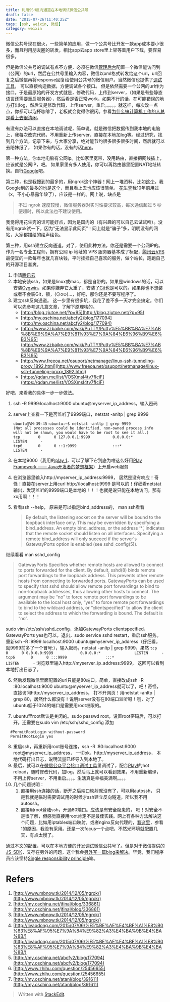```yaml
---
title: 利用SSH反向通道在本地调试微信公共号
draft: false
date: "2015-07-26T11:40:25Z"
tags: [ssh, weixin, 微信]
category: weixin
---
```


微信公共号现在很火，一些简单的应用，做一个公共号比开发一款app成本要小很多，而且利用朋友圈的转发，相比app去app store里上架等着用户下载，要容易很多。

但是微信公共号的调试有点不方便，必须在微信[管理后台](https://mp.weixin.qq.com/)配置一个微信能访问到（公网）的url，然后在公共号里输入内容，微信以xml格式转发给这个url，url回复之后微信再将response回复给使用公共号的微信用户。当然微信也提供了[调试工具](http://mp.weixin.qq.com/debug)， 可以直接构造数据，方便调试各个接口。 但是依然需要一个公网的url作为接口。于是最原始的开发方式就是，修改代码，上传到server，（如果是有些静态语言还需要重启服务器），然后看是否正常work，如果不行的话，在可能错误的地方打出log，然后又是修改代码，上传server，重启。。。。。就这样，每次改一点点，你都可以泡杯咖啡了，老板就会觉得你很闲。参看[为什么搞计算机工作的人总是看上去很清闲](http://www.oschina.net/news/15579/reasons-why-people-who-work-with-computers-seem-to)。

<!-- more -->

有没有办法可以直接在本地调试呢，简单说，就是微信把数据传到我本地的电脑上，我每次改完代码，不用重新上传server，直接在本地加log等。经过研究，找到几个方法，记录下来，与大家分享，绝对能节约很多很多很多时间，然后就可以去陪妹纸了， 如果你有的话，没有的话[here](http://www.zhihu.com/question/20385321)。

第一种方法，你本地电脑有公网ip。比如家里宽带，没用路由，直接把网线插上，应该就是公网IP，吧。 如果家里有多人使用，你可以再路由器里配置NAT地址转换。自行[Google](https://www.google.com.hk/webhp?sourceid=chrome-instant&ion=1&espv=2&ie=UTF-8#q=NAT%20%E5%9C%B0%E5%9D%80%E8%BD%AC%E6%8D%A2)吧。

第二种，也是我搜到的最多的，用ngrok这个神器！网上一堆资料，比如[这个](http://www.mbnow.tk/2014/12/05/ngrok/)，我Google到的最多的也是这个，而且看上去也应该很简单。 [花生壳](http://www.oray.com/)我10年前用过（x，不小心暴露年龄了），应该是一样的。网上说，缺点是
>不过 ngrok 速度较慢，微信服务器对实时性要求较高，每次通信超过 5 秒便超时，所以此法也不建议使用。

我觉得用花生壳的话可能好点，因为是国内的（有兴趣的可以自己去试试哈）。没有用ngrok试一下，因为“无法显示此网页”！网上就是“骗子”多，明明没有的网站，大家都描绘的绘声绘色。

第三种，用ssh建立反向通道。对了，使用此种方法，你还是需要一个公网IP的。 作为一名专业工程师，拥有公网 ip 地址的 VPS 服务器基本成了标配，[腾讯云VPS](http://www.qcloud.com/redirect.php?redirect=1002&cps_key=0a3641075e434bf76a016a44d2918e4a) 最便宜的一款每年也就几百块钱，平时挂挂自己喜欢的服务，做个站长，跑跑自己的开源项目甚爽。
1. 申请[腾讯云](http://www.qcloud.com/redirect.php?redirect=1001&cps_key=0a3641075e434bf76a016a44d2918e4a)
2. 本地安装ssh，如果是linux或mac，都是自带的。如果是windows的话，可以安装[Cygwin](https://www.cygwin.com/)，如果你嫌弃它太重了，安装了[Git](https://git-scm.com/download/gui/win)也是可以的。如果你也不想装或者不会装Git，额，(⊙o⊙)…，好吧，那你还是不要写程序了。
3. 建立ssh反向通道。
这一步里有很多坑，我花了差不多一天才完全搞定。你们可以先参考这几篇文章，了解下原理啥的。
	* [http://blog.zjutoe.net/?p=95](http://blog.zjutoe.net/?p=95)
	* [http://my.oschina.net/abcfy2/blog/177094](http://my.oschina.net/abcfy2/blog/177094)
	* [http://www.zzbaike.com/wiki/PuTTY/Putty%E5%BB%BA%E7%AB%8B%E9%9A%A7%E9%81%93%E7%9A%84%E6%96%B9%E6%B3%95](http://www.zzbaike.com/wiki/PuTTY/Putty%E5%BB%BA%E7%AB%8B%E9%9A%A7%E9%81%93%E7%9A%84%E6%96%B9%E6%B3%95)
	* [http://www.freeoa.net/osuport/netmanage/linux-ssh-tunneling-proxy_1892.html](http://www.freeoa.net/osuport/netmanage/linux-ssh-tunneling-proxy_1892.html)
	* [https://qdan.me/list/VOSXmsI4tv7fIciF](https://qdan.me/list/VOSXmsI4tv7fIciF)

好吧，来看我的具体一步一步做法。

1. ssh -R 9999:localhost:9000 ubuntu@myserver_ip_address，输入密码

2. server上查看一下是否监听了9999端口，netstat -anltp | grep 9999
	```shell
	ubuntu@VM-39-45-ubuntu:~$ netstat -anltp | grep 9999
	(Not all processes could be identified, non-owned process info
	will not be shown, you would have to be root to see it all.)
	tcp        0      0 127.0.0.1:9999          0.0.0.0:*               LISTEN      -
	tcp6       0      0 ::1:9999                :::*                    LISTEN      -
	```
3. 在本地9000（我用的[play 1](https://www.playframework.com/documentation/1.3.x/home)，可以了解下它到底为啥这么好用[Play Framework —— Java开发者的梦想框架](http://segmentfault.com/a/1190000000374033)）上开启web服务

4. 在浏览器里输入http://myserver_ip_address:9999， 居然是没有响应！奇怪！直接在server上用curl http://localhost:9999 是可以的！仔细看netstat输出，发现监听的9999端口是本地的！！！也就是说只能在本地访问，那有xx用啊！！！

5. 看看ssh --help， 原来是可以指定bind_address的， man ssh看看
	> By default, the listening socket on the server will be bound to the loopback interface only.  This may be overridden by specifying a bind_address. An empty bind_address, or the address ‘*’, indicates that the remote socket should listen on all interfaces.  Specifying a remote bind_address will only succeed if the server's GatewayPorts option is enabled (see sshd_config(5)).

  继续看看 man sshd_config
  > GatewayPorts
  Specifies whether remote hosts are allowed to connect to ports forwarded for the client.  By default, sshd(8) binds remote port forwardings to the
  loopback address.  This prevents other remote hosts from connecting to forwarded ports.  GatewayPorts can be used to specify that sshd should allow
	remote port forwardings to bind to non-loopback addresses, thus allowing other hosts to connect.  The argument may be “no” to force remote port
	forwardings to be available to the local host only, “yes” to force remote port forwardings to bind to the wildcard address, or “clientspecified” to
	allow the client to select the address to which the forwarding is bound.  The default is “no”.

 sudo vim /etc/ssh/sshd_config，添加GatewayPorts clientspecified，GatewayPorts yes也可以，退出，sudo service sshd restart，重启ssh服务。重新ssh -R :9999:localhost:9000 ubuntu@myserver_ip_address（仔细看，就9999前多了一个冒号:），输入密码，netstat -anltp | grep 9999，果然
	```
	tcp        0      0 0.0.0.0:9999            0.0.0.0:*               LISTEN      -
	tcp6       0      0 :::9999                 :::*                    LISTEN      -
	```
	浏览器里输入http://myserver_ip_address:9999， 这回可以看到本地打出日志了。

6. 然后发现微信里面配置的url只能是80端口。简单，直接改成ssh -R :80:localhost:9000 ubuntu@myserver_ip_address就可以了，吧！奇怪，直接访问http://myserver_ip_address， 打不开网页！用netstat -anltp | grep 80，居然什么都没有！说明server没有在80端口监听呀！哦，对了ubuntu低于1024的端口是需要用root权限的。

7. ubuntu里root默认是关闭的。sudo passwd root，设置root密码后，可以打开。还需要在sudo vim /etc/ssh/sshd_config	添加
  ```
	#PermitRootLogin without-password
	PermitRootLogin yes
  ```
8. 重启ssh，再重新用root账号连接，ssh -R :80:localhost:9000 root@myserver_ip_address， 一切ok，http://myserver_ip_address， 本地代码打出日志，说明流量已经导入到本地了。
9. 最后，就可以在[微信公众平台接口调试工具](http://mp.weixin.qq.com/debug)里调试了，配合[Play!](http://playframework.com/)的hot reload，随时修改代码，加log，然后马上就可以看到效果，不用重新编译，不用上传server，不用重启。。。。生活真是幸福美满啊。。。。
10. 几个问题说明：
	1. 直接用ssh连接的话，断开之后端口映射就没有了，可以用autossh， 只是我就是临时需要调试用的时候才ssh建立反向隧道，所以我不用autossh。
	2.  直接用root登陆ssh，开通80端口。应该是有安全隐患的， 吧！对安全不是很了解，但感觉直接用root肯定不是最佳实践。网上有各种方法解决这个问题，比如用iptables端口映射，或者nginx反向代理的，[看这里](http://stackoverflow.com/questions/23281895/node-js-eacces-error-when-listening-on-http-80-port-permission-denied)，参看1的原因，我没有采用。还是一次focus一个点吧，不然光环境就配置几天，有点太慢了。

通过本文的配置，可以在本地方便的开发调试微信公共号了。但是对于微信提供的[JS-SDK](http://mp.weixin.qq.com/wiki/7/aaa137b55fb2e0456bf8dd9148dd613f.html)，又存在另外的问题，这个我会[另外写一篇blog来解决](http://my.oschina.net/magicly007/blog/480704)。毕竟，我们程序员应该坚持[Single responsibility principle](https://en.wikipedia.org/wiki/Single_responsibility_principle)嘛。


# Refers
1. [http://www.mbnow.tk/2014/12/05/ngrok/](http://www.mbnow.tk/2014/12/05/ngrok/)
2. [http://my.oschina.net/jfinal/blog/336861](http://my.oschina.net/jfinal/blog/336861)
3. [http://www.mbnow.tk/2014/12/05/ngrok/](http://www.mbnow.tk/2014/12/05/ngrok/)
4. [http://liyaodong.com/2015/07/06/%E5%BE%AE%E4%BF%A1%E8%B0%83%E8%AF%95%E7%9A%84%E9%82%A3%E4%BA%9B%E4%BA%8B/](http://liyaodong.com/2015/07/06/%E5%BE%AE%E4%BF%A1%E8%B0%83%E8%AF%95%E7%9A%84%E9%82%A3%E4%BA%9B%E4%BA%8B/)
5. [http://my.oschina.net/abcfy2/blog/177094](http://my.oschina.net/abcfy2/blog/177094)
6. [http://www.zhihu.com/question/25456655](http://www.zhihu.com/question/25456655)
7. [http://my.oschina.net/atanl/blog/391611](http://my.oschina.net/atanl/blog/391611)

> Written with [StackEdit](https://stackedit.io/).
